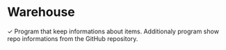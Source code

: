 # Warehouse
✓ Program that keep informations about items. Additionaly program show repo informations from the GitHub repository.
